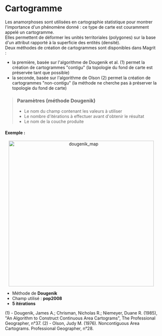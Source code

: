 # Cartogramme

Les anamorphoses sont utilisées en cartographie statistique pour montrer l'importance d'un phénomène donné : ce type de carte est couramment appelé un cartogramme.  
Elles permettent de déformer les unités territoriales (polygones) sur la base d'un attribut rapporté à la superficie des entités (densité).  
Deux méthodes de création de cartogrammes sont disponibles dans Magrit :
  - la première, basée sur l'algorithme de Dougenik et al. (1) permet la création de cartogrammes "contigu" (la topologie du fond de carte est préservée tant que possible)
  - la seconde, basée sur l'algorithme de Olson (2) permet la création de cartogrammes "non-contigu" (la méthode ne cherche pas à préserver la topologie du fond de carte)

> ### Paramètres (méthode Dougenik)
> * Le nom du champ contenant les valeurs à utiliser
> * Le nombre d'itérations à effectuer avant d'obtenir le résultat
> * Le nom de la couche produite

#### Exemple :

<p style="text-align: center;">
<img src="img/dougenik.png" alt="dougenik_map" style="width: 480px;"/>
</p>

- Méthode de **Dougenik**
- Champ utilisé : **pop2008**
- **5 itérations**

(1) - Dougenik, James A.; Chrisman, Nicholas R.; Niemeyer, Duane R. (1985), "An Algorithm to Construct Continuous Area Cartograms", The Professional Geographer, n°37.
(2) - Olson, Judy M. (1976). Noncontiguous Area Cartograms. Professional Geographer, n°28.
